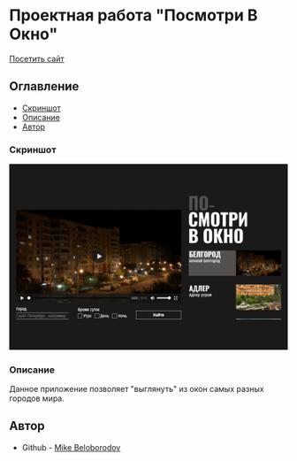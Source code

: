 # Проектная работа "Посмотри В Окно"  

[Посетить сайт](https://mutaliev2008.github.io/posmotri_v_okno/)

## Оглавление

- [Скриншот](#скриншот)
- [Описание](#описание)
- [Автор](#автор)

### Скриншот

![](https://github.com/MikeBeloborodov/posmotri_v_okno/raw/main/screenshot_desktop.png)

### Описание

Данное приложение позволяет "выглянуть" из окон самых разных городов мира.

## Автор

- Github - [Mike Beloborodov](https://github.com/MikeBeloborodov)
